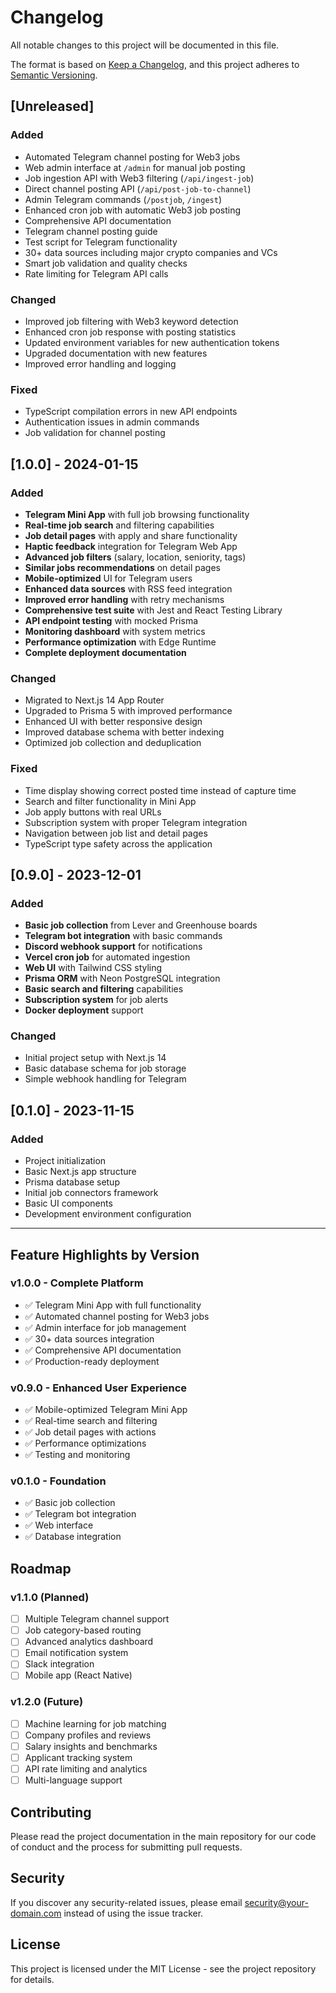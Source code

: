 # Changelog

All notable changes to this project will be documented in this file.

The format is based on [Keep a Changelog](https://keepachangelog.com/en/1.0.0/),
and this project adheres to [Semantic Versioning](https://semver.org/spec/v2.0.0.html).

## [Unreleased]

### Added
- Automated Telegram channel posting for Web3 jobs
- Web admin interface at `/admin` for manual job posting
- Job ingestion API with Web3 filtering (`/api/ingest-job`)
- Direct channel posting API (`/api/post-job-to-channel`)
- Admin Telegram commands (`/postjob`, `/ingest`)
- Enhanced cron job with automatic Web3 job posting
- Comprehensive API documentation
- Telegram channel posting guide
- Test script for Telegram functionality
- 30+ data sources including major crypto companies and VCs
- Smart job validation and quality checks
- Rate limiting for Telegram API calls

### Changed
- Improved job filtering with Web3 keyword detection
- Enhanced cron job response with posting statistics
- Updated environment variables for new authentication tokens
- Upgraded documentation with new features
- Improved error handling and logging

### Fixed
- TypeScript compilation errors in new API endpoints
- Authentication issues in admin commands
- Job validation for channel posting

## [1.0.0] - 2024-01-15

### Added
- **Telegram Mini App** with full job browsing functionality
- **Real-time job search** and filtering capabilities
- **Job detail pages** with apply and share functionality
- **Haptic feedback** integration for Telegram Web App
- **Advanced job filters** (salary, location, seniority, tags)
- **Similar jobs recommendations** on detail pages
- **Mobile-optimized** UI for Telegram users
- **Enhanced data sources** with RSS feed integration
- **Improved error handling** with retry mechanisms
- **Comprehensive test suite** with Jest and React Testing Library
- **API endpoint testing** with mocked Prisma
- **Monitoring dashboard** with system metrics
- **Performance optimization** with Edge Runtime
- **Complete deployment documentation**

### Changed
- Migrated to Next.js 14 App Router
- Upgraded to Prisma 5 with improved performance
- Enhanced UI with better responsive design
- Improved database schema with better indexing
- Optimized job collection and deduplication

### Fixed
- Time display showing correct posted time instead of capture time
- Search and filter functionality in Mini App
- Job apply buttons with real URLs
- Subscription system with proper Telegram integration
- Navigation between job list and detail pages
- TypeScript type safety across the application

## [0.9.0] - 2023-12-01

### Added
- **Basic job collection** from Lever and Greenhouse boards
- **Telegram bot integration** with basic commands
- **Discord webhook support** for notifications
- **Vercel cron job** for automated ingestion
- **Web UI** with Tailwind CSS styling
- **Prisma ORM** with Neon PostgreSQL integration
- **Basic search and filtering** capabilities
- **Subscription system** for job alerts
- **Docker deployment** support

### Changed
- Initial project setup with Next.js 14
- Basic database schema for job storage
- Simple webhook handling for Telegram

## [0.1.0] - 2023-11-15

### Added
- Project initialization
- Basic Next.js app structure
- Prisma database setup
- Initial job connectors framework
- Basic UI components
- Development environment configuration

---

## Feature Highlights by Version

### v1.0.0 - Complete Platform
- ✅ Telegram Mini App with full functionality
- ✅ Automated channel posting for Web3 jobs
- ✅ Admin interface for job management
- ✅ 30+ data sources integration
- ✅ Comprehensive API documentation
- ✅ Production-ready deployment

### v0.9.0 - Enhanced User Experience
- ✅ Mobile-optimized Telegram Mini App
- ✅ Real-time search and filtering
- ✅ Job detail pages with actions
- ✅ Performance optimizations
- ✅ Testing and monitoring

### v0.1.0 - Foundation
- ✅ Basic job collection
- ✅ Telegram bot integration
- ✅ Web interface
- ✅ Database integration

## Roadmap

### v1.1.0 (Planned)
- [ ] Multiple Telegram channel support
- [ ] Job category-based routing
- [ ] Advanced analytics dashboard
- [ ] Email notification system
- [ ] Slack integration
- [ ] Mobile app (React Native)

### v1.2.0 (Future)
- [ ] Machine learning for job matching
- [ ] Company profiles and reviews
- [ ] Salary insights and benchmarks
- [ ] Applicant tracking system
- [ ] API rate limiting and analytics
- [ ] Multi-language support

## Contributing

Please read the project documentation in the main repository for our code of conduct and the process for submitting pull requests.

## Security

If you discover any security-related issues, please email security@your-domain.com instead of using the issue tracker.

## License

This project is licensed under the MIT License - see the project repository for details.